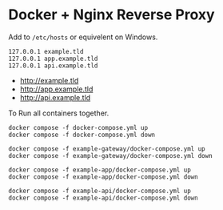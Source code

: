# Docker + Nginx Reverse Proxy

Add to `/etc/hosts` or equivelent on Windows.

    127.0.0.1 example.tld
    127.0.0.1 app.example.tld
    127.0.0.1 api.example.tld

- http://example.tld
- http://app.example.tld
- http://api.example.tld

To Run all containers together.
    
    docker compose -f docker-compose.yml up
    docker compose -f docker-compose.yml down

    docker compose -f example-gateway/docker-compose.yml up
    docker compose -f example-gateway/docker-compose.yml down

    docker compose -f example-app/docker-compose.yml up
    docker compose -f example-app/docker-compose.yml down

    docker compose -f example-api/docker-compose.yml up
    docker compose -f example-api/docker-compose.yml down